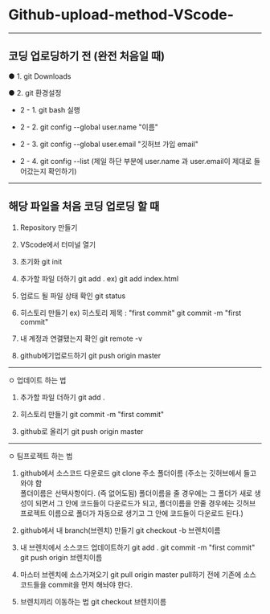 # Github-upload-method-VScode-

---


## 코딩 업로딩하기 전 (완전 처음일 때)

● 1. git Downloads

● 2. git 환경설정

  +  2 - 1. git bash 실행
  
  +  2 - 2. git config --global user.name "이름"
  
  +  2 - 3. git config --global user.email "깃허브 가입 email"

  +  2 - 4. git config --list    (제일 하단 부분에 user.name 과 user.email이 제대로 들어갔는지 확인하기)


---


## 해당 파일을 처음 코딩 업로딩 할 때

1. Repository 만들기

2. VScode에서 터미널 열기

3. 초기화
    git init

4. 추가할 파일 더하기
    git add .
    ex) git add index.html

5. 업로드 될 파일 상태 확인
    git status

6. 히스토리 만들기 ex) 히스토리 제목 : "first commit"
   git commit -m "first commit"

7. 내 계정과 연결됐는지 확인
   git remote -v

8. github에기업로드하기
   git push origin master

---


ㅇ 업데이트 하는 법

1. 추가할 파일 더하기
   git add .

2. 히스토리 만들기
   git commit -m "first commit"

3. github로 올리기
   git push origin master
   

---


ㅇ 팀프로젝트 하는 법

1. github에서 소스코드 다운로드 
   git clone 주소 폴더이름
   (주소는 깃허브에서 들고와야 함  
   폴더이름은 선택사항이다. (즉 없어도됨) 
   폴더이름을 줄 경우에는 그 폴더가 새로 생성이 되면서 그 안에 코드들이 다운로드가 되고, 
   폴더이름을 안줄 경우에는 깃허브 프로젝트 이름으로 폴더가 자동으로 생기고 그 안에 코드들이 다운로드 된다.)

2. github에서 내 branch(브렌치) 만들기
   git checkout -b 브렌치이름

3. 내 브렌치에서 소스코드 업데이트하기
   git add .
   git commit -m "first commit"
   git push origin 브렌치이름

4. 마스터 브렌치에 소스가져오기
   git pull origin master
   pull하기 전에 기존에 소스코드들을 commit을 먼저 해놔야 한다.

5. 브렌치끼리 이동하는 법
   git checkout 브렌치이름


